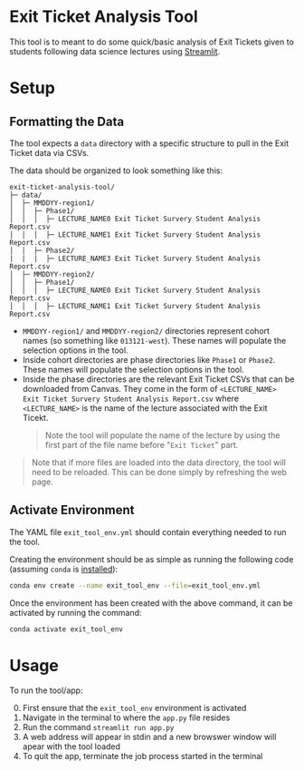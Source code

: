 # Exit Ticket Analysis Tool

This tool is to meant to do some quick/basic analysis of Exit Tickets given to students following data science lectures using [Streamlit](https://streamlit.io).



# Setup

## Formatting the Data

The tool expects a `data` directory with a specific structure to pull in the Exit Ticket data via CSVs.

The data should be organized to look something like this:

```
exit-ticket-analysis-tool/
├─ data/
│  ├─ MMDDYY-region1/
│  │  ├─ Phase1/
│  │  │  ├─ LECTURE_NAME0 Exit Ticket Survery Student Analysis Report.csv
│  │  │  ├─ LECTURE_NAME1 Exit Ticket Survery Student Analysis Report.csv
│  │  ├─ Phase2/
|  |  |  ├─ LECTURE_NAME3 Exit Ticket Survery Student Analysis Report.csv
│  ├─ MMDDYY-region2/
│  │  ├─ Phase1/
│  │  │  ├─ LECTURE_NAME0 Exit Ticket Survery Student Analysis Report.csv
│  │  │  ├─ LECTURE_NAME1 Exit Ticket Survery Student Analysis Report.csv
```

* `MMDDYY-region1/` and `MMDDYY-region2/` directories represent cohort names (so something like `013121-west`). These names will populate the selection options in the tool.
* Inside cohort directories are phase directories like `Phase1` or `Phase2`. These names will populate the selection options in the tool.
* Inside the phase directories are the relevant Exit Ticket CSVs that can be downloaded from Canvas. They come in the form of `<LECTURE_NAME> Exit Ticket Survery Student Analysis Report.csv` where `<LECTURE_NAME>` is the name of the lecture associated with the Exit Ticekt. 
    > Note the tool will populate the name of the lecture by using the first part of the file name before "`Exit Ticket`" part.

> Note that if more files are loaded into the data directory, the tool will need to be reloaded. This can be done simply by refreshing the web page. 

## Activate Environment

The YAML file `exit_tool_env.yml` should contain everything needed to run the tool.

Creating the environment should be as simple as running the following code (assuming `conda` is [installed](https://conda.io/projects/conda/en/latest/user-guide/install/index.html)):

```bash
conda env create --name exit_tool_env --file=exit_tool_env.yml
```

Once the environment has been created with the above command, it can be activated by running the command:

```bash
conda activate exit_tool_env
```

# Usage

To run the tool/app: 

0. First ensure that the `exit_tool_env` environment is activated 
1. Navigate in the terminal to where the `app.py` file resides
2. Run the command `streamlit run app.py`
4. A web address will appear in stdin and a new browswer window will apear with the tool loaded
5. To quit the app, terminate the job process started in the terminal